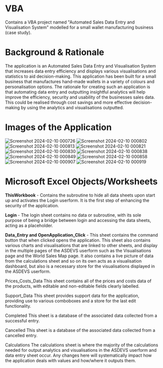 # VBA
Contains a VBA project named "Automated Sales Data Entry and Visualisation System" modelled for a small wallet manufacturing business (case study).

# Background & Rationale

The application is an Automated Sales Data Entry and Visualisation System that increases data entry efficiency and displays various visualisations and statistics to aid decision-making. This application has been built for a small business that manufactures hand-made wallets in a variety of colours and personalisation options. The rationale for creating such an application is that automating data entry and outputting insightful analytics will help improve the efficiency, security and usability of the businesses sales data. This could be realised through cost savings and more effective decision-making by using the analytics and visualisations outputted.

# Images of the Application

![Screenshot 2024-02-10 000726](https://github.com/Z-G-S/VBA-Automated-Sales-Data-Entry-and-Visualisation-System/assets/140622522/229aa51d-f1af-4256-9148-3e03a2a640a3)
![Screenshot 2024-02-10 000802](https://github.com/Z-G-S/VBA-Automated-Sales-Data-Entry-and-Visualisation-System/assets/140622522/894e44d2-3cdf-49d0-89fa-7d80bdb8476d)
![Screenshot 2024-02-10 000813](https://github.com/Z-G-S/VBA-Automated-Sales-Data-Entry-and-Visualisation-System/assets/140622522/f4f46ea9-ebde-4ab9-8317-e622caab6377)
![Screenshot 2024-02-10 000821](https://github.com/Z-G-S/VBA-Automated-Sales-Data-Entry-and-Visualisation-System/assets/140622522/37fcd535-ee92-4803-9635-bcc4fb2044c0)
![Screenshot 2024-02-10 000830](https://github.com/Z-G-S/VBA-Automated-Sales-Data-Entry-and-Visualisation-System/assets/140622522/4aa87e31-ebcc-48f1-82ba-44465dded3d6)
![Screenshot 2024-02-10 000838](https://github.com/Z-G-S/VBA-Automated-Sales-Data-Entry-and-Visualisation-System/assets/140622522/32f6e583-ea43-42bd-b540-6228b9d325d7)
![Screenshot 2024-02-10 000849](https://github.com/Z-G-S/VBA-Automated-Sales-Data-Entry-and-Visualisation-System/assets/140622522/6ae261b1-2296-4abe-a926-615abc426a06)
![Screenshot 2024-02-10 000858](https://github.com/Z-G-S/VBA-Automated-Sales-Data-Entry-and-Visualisation-System/assets/140622522/f4a8ee46-fe79-4272-b53b-4e9878b3ab0d)
![Screenshot 2024-02-10 000907](https://github.com/Z-G-S/VBA-Automated-Sales-Data-Entry-and-Visualisation-System/assets/140622522/a224781e-d380-4064-bd72-c7ad133f9c30)
![Screenshot 2024-02-10 000919](https://github.com/Z-G-S/VBA-Automated-Sales-Data-Entry-and-Visualisation-System/assets/140622522/c24eeb0b-aa13-405e-ab06-3dd7e495296b)

# Microsoft Excel Objects/Worksheets

**ThisWorkbook** -
Contains the subroutine to hide all data sheets upon start up and activates the Login userform. It is the first step of enhancing the security of the application.

**Login** -
The login sheet contains no data or subroutine, with its sole purpose of being a bridge between login and accessing the data sheets, acting as a placeholder. 

**Data_Entry and OpenApplication_Click** -
This sheet contains the command button that when clicked opens the application. This sheet also contains various charts and visualisations that are linked to other sheets, and display in the multiple pages of the ASDEVS userform such as the Visualisations page and the World Sales Map page. It also contains a live picture of data from the calculations sheet and so on its own acts as a visualisation dashboard, but also is a necessary store for the visualisations displayed in the ASDEVS userform. 

Prices_Costs_Data
This sheet contains all of the prices and costs data of the products, with editable and non-editable fields clearly labelled.

Support_Data
This sheet provides support data for the application, providing use to various comboboxes and a store for the last edit functionality. 

Completed
This sheet is a database of the associated data collected from a successful entry.

Cancelled
This sheet is a database of the associated data collected from a cancelled entry.

Calculations
The calculations sheet is where the majority of the calculations needed for output analytics and visualisations in the ASDEVS userform and data entry sheet occur. Any changes here will systematically impact how the application deals with values and how/where it outputs them.
